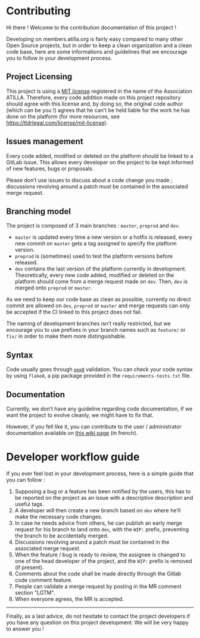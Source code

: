 Contributing
===

Hi there ! Welcome to the contribution documentation of this project !

Developing on members.atilla.org is fairly easy compared to many other Open Source projects, but in order to keep a clean organization and a clean code base, here are some informations and guidelines that we encourage you to follow in your development process.

Project Licensing
---

This project is using a [MIT license](https://opensource.org/licenses/MIT) registered in the name of the Association ATILLA. Therefore, every code addition made on this project repository should agree with this license and, by doing so, the original code author (which can be you !) agrees that he can’t be held liable for the work he has done on the platform (for more resources, see https://tldrlegal.com/license/mit-license).

Issues management
---

Every code added, modified or deleted on the platform should be linked to a GitLab issue. This allows every developer on the project to be kept informed of new features, bugs or proposals.

Please don’t use issues to discuss about a code change you made ; discussions revolving around a patch must be contained in the associated merge request.

Branching model
---

The project is composed of 3 main branches : `master`, `preprod` and `dev`.

* `master` is updated every time a new version or a hotfix is released, every new commit on `master` gets a tag assigned to specify the platform version.
* `preprod` is (sometimes) used to test the platform versions before released.
* `dev` contains the last version of the platform currently in development. Theoretically, every new code added, modified or deleted on the platform should come from a merge request made on `dev`. Then, `dev` is merged onto `preprod` or `master`.

As we need to keep our code base as clean as possible, currently no direct commit are allowed on `dev`, `preprod` or `master` and merge requests can only be accepted if the CI linked to this project does not fail.

The naming of development branches isn’t really restricted, but we encourage you to use prefixes in your branch names such as `feature/` or `fix/` in order to make them more distinguishable.

Syntax
---

Code usually goes through [`pep8`](https://www.python.org/dev/peps/pep-0008/) validation. You can check your code syntax by using `flake8`, a pip package provided in the `requirements-tests.txt` file.

Documentation
---

Currently, we don’t have any guideline regarding code documentation, if we want the project to evolve cleanly, we might have to fix that.

However, if you fell like it, you can contribute to the user / administrator documentation available on [this wiki page](https://wiki.atilla.org/index.php?title=Members.atilla.org) (in french).

Developer workflow guide
===

If you ever feel lost in your development process, here is a simple guide that you can follow :

1. Supposing a bug or a feature has been notified by the users, this has to be reported on the project as an issue with a descriptive description and useful tags.
2. A developer will then create a new branch based on `dev` where he'll make the necessary code changes.
3. In case he needs advice from others, he can publish an early merge request for his branch to land onto `dev`, with the `WIP:` prefix, preventing the branch to be accidentally merged.
4. Discussions revolving around a patch must be contained in the associated merge request.
5. When the feature / bug is ready to review, the assignee is changed to one of the head developer of the project, and the `WIP:` prefix is removed (if present).
6. Comments about the code shall be made directly through the Gitlab code comment feature.
7. People can validate a merge request by posting in the MR comment section "LGTM".
8. When everyone agrees, the MR is accepted.

---

Finally, as a last advice, do not hesitate to contact the project developers if you have any question on this project development. We will be very happy to answer you !

